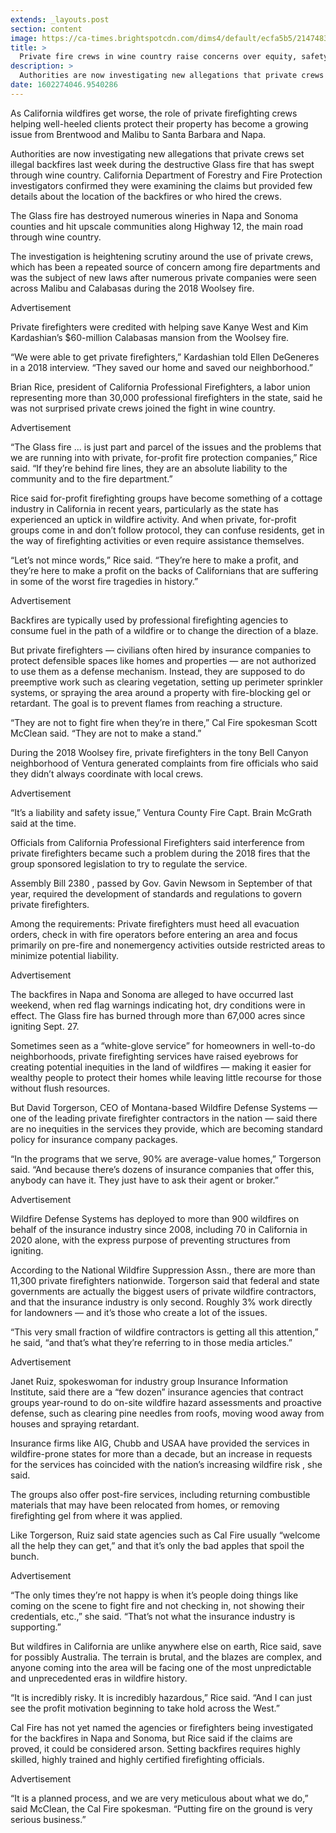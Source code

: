 ```yaml
--- 
extends: _layouts.post 
section: content 
image: https://ca-times.brightspotcdn.com/dims4/default/ecfa5b5/2147483647/strip/true/crop/6000x3150+0+425/resize/1200x630!/quality/90/?url=https%3A%2F%2Fcalifornia-times-brightspot.s3.amazonaws.com%2F28%2Fc4%2Ff9c34e74449794dfbff29ae3a24b%2Fla-photos-1staff-621844-me-0929-glass-fire-napa-kkn-18292.JPG 
title: > 
  Private fire crews in wine country raise concerns over equity, safety 
description: > 
  Authorities are now investigating new allegations that private crews set illegal backfires last week during the destructive Glass fire that has swept through wine country.“We were able to get private firefighters,” Kardashian told Ellen DeGeneres in a 2018 interview.Gavin Newsom in September of that year, required the development of standards and regulations to govern private firefighters.According to the National Wildfire Suppression Assn., there are more than 11,300 private firefighters nationwide.Torgerson said that federal and state governments are actually the biggest users of private wildfire contractors, and that the insurance industry is only second. 
date: 1602274046.9540286 
--- 
```

As California wildfires get worse, the role of private firefighting crews helping well-heeled clients protect their property has become a growing issue from Brentwood and Malibu to Santa Barbara and Napa.

Authorities are now investigating new allegations that private crews set illegal backfires last week during the destructive Glass fire that has swept through wine country. California Department of Forestry and Fire Protection investigators confirmed they were examining the claims but provided few details about the location of the backfires or who hired the crews.

The Glass fire has destroyed numerous wineries in Napa and Sonoma counties and hit upscale communities along Highway 12, the main road through wine country.

The investigation is heightening scrutiny around the use of private crews, which has been a repeated source of concern among fire departments and was the subject of new laws after numerous private companies were seen across Malibu and Calabasas during the 2018 Woolsey fire.

Advertisement

Private firefighters were credited with helping save Kanye West and Kim Kardashian’s $60-million Calabasas mansion from the Woolsey fire.

“We were able to get private firefighters,” Kardashian told Ellen DeGeneres in a 2018 interview. “They saved our home and saved our neighborhood.”

Brian Rice, president of California Professional Firefighters, a labor union representing more than 30,000 professional firefighters in the state, said he was not surprised private crews joined the fight in wine country.

Advertisement

“The Glass fire ... is just part and parcel of the issues and the problems that we are running into with private, for-profit fire protection companies,” Rice said. “If they’re behind fire lines, they are an absolute liability to the community and to the fire department.”

Rice said for-profit firefighting groups have become something of a cottage industry in California in recent years, particularly as the state has experienced an uptick in wildfire activity. And when private, for-profit groups come in and don’t follow protocol, they can confuse residents, get in the way of firefighting activities or even require assistance themselves.

“Let’s not mince words,” Rice said. “They’re here to make a profit, and they’re here to make a profit on the backs of Californians that are suffering in some of the worst fire tragedies in history.”

Advertisement

Backfires are typically used by professional firefighting agencies to consume fuel in the path of a wildfire or to change the direction of a blaze.

But private firefighters — civilians often hired by insurance companies to protect defensible spaces like homes and properties — are not authorized to use them as a defense mechanism. Instead, they are supposed to do preemptive work such as clearing vegetation, setting up perimeter sprinkler systems, or spraying the area around a property with fire-blocking gel or retardant. The goal is to prevent flames from reaching a structure.

“They are not to fight fire when they’re in there,” Cal Fire spokesman Scott McClean said. “They are not to make a stand.”

During the 2018 Woolsey fire, private firefighters in the tony Bell Canyon neighborhood of Ventura generated complaints from fire officials who said they didn’t always coordinate with local crews.

Advertisement

“It’s a liability and safety issue,” Ventura County Fire Capt. Brain McGrath said at the time.

Officials from California Professional Firefighters said interference from private firefighters became such a problem during the 2018 fires that the group sponsored legislation to try to regulate the service.

Assembly Bill 2380 , passed by Gov. Gavin Newsom in September of that year, required the development of standards and regulations to govern private firefighters.

Among the requirements: Private firefighters must heed all evacuation orders, check in with fire operators before entering an area and focus primarily on pre-fire and nonemergency activities outside restricted areas to minimize potential liability.

Advertisement

The backfires in Napa and Sonoma are alleged to have occurred last weekend, when red flag warnings indicating hot, dry conditions were in effect. The Glass fire has burned through more than 67,000 acres since igniting Sept. 27.

Sometimes seen as a “white-glove service” for homeowners in well-to-do neighborhoods, private firefighting services have raised eyebrows for creating potential inequities in the land of wildfires — making it easier for wealthy people to protect their homes while leaving little recourse for those without flush resources.

But David Torgerson, CEO of Montana-based Wildfire Defense Systems — one of the leading private firefighter contractors in the nation — said there are no inequities in the services they provide, which are becoming standard policy for insurance company packages.

“In the programs that we serve, 90% are average-value homes,” Torgerson said. “And because there’s dozens of insurance companies that offer this, anybody can have it. They just have to ask their agent or broker.”

Advertisement

Wildfire Defense Systems has deployed to more than 900 wildfires on behalf of the insurance industry since 2008, including 70 in California in 2020 alone, with the express purpose of preventing structures from igniting.

According to the National Wildfire Suppression Assn., there are more than 11,300 private firefighters nationwide. Torgerson said that federal and state governments are actually the biggest users of private wildfire contractors, and that the insurance industry is only second. Roughly 3% work directly for landowners — and it’s those who create a lot of the issues.

“This very small fraction of wildfire contractors is getting all this attention,” he said, “and that’s what they’re referring to in those media articles.”

Advertisement

Janet Ruiz, spokeswoman for industry group Insurance Information Institute, said there are a “few dozen” insurance agencies that contract groups year-round to do on-site wildfire hazard assessments and proactive defense, such as clearing pine needles from roofs, moving wood away from houses and spraying retardant.

Insurance firms like AIG, Chubb and USAA have provided the services in wildfire-prone states for more than a decade, but an increase in requests for the services has coincided with the nation’s increasing wildfire risk , she said.

The groups also offer post-fire services, including returning combustible materials that may have been relocated from homes, or removing firefighting gel from where it was applied.

Like Torgerson, Ruiz said state agencies such as Cal Fire usually “welcome all the help they can get,” and that it’s only the bad apples that spoil the bunch.

Advertisement

“The only times they’re not happy is when it’s people doing things like coming on the scene to fight fire and not checking in, not showing their credentials, etc.,” she said. “That’s not what the insurance industry is supporting.”

But wildfires in California are unlike anywhere else on earth, Rice said, save for possibly Australia. The terrain is brutal, and the blazes are complex, and anyone coming into the area will be facing one of the most unpredictable and unprecedented eras in wildfire history.

“It is incredibly risky. It is incredibly hazardous,” Rice said. “And I can just see the profit motivation beginning to take hold across the West.”

Cal Fire has not yet named the agencies or firefighters being investigated for the backfires in Napa and Sonoma, but Rice said if the claims are proved, it could be considered arson. Setting backfires requires highly skilled, highly trained and highly certified firefighting officials.

Advertisement

“It is a planned process, and we are very meticulous about what we do,” said McClean, the Cal Fire spokesman. “Putting fire on the ground is very serious business.”